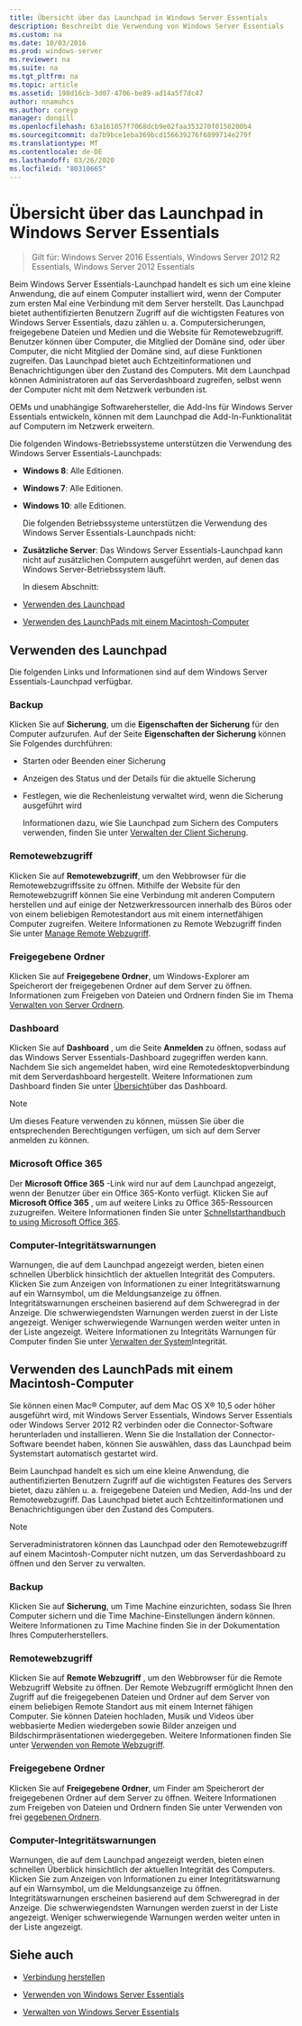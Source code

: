 ```yaml
---
title: Übersicht über das Launchpad in Windows Server Essentials
description: Beschreibt die Verwendung von Windows Server Essentials
ms.custom: na
ms.date: 10/03/2016
ms.prod: windows-server
ms.reviewer: na
ms.suite: na
ms.tgt_pltfrm: na
ms.topic: article
ms.assetid: 198d16cb-3d07-4706-be89-ad14a5f7dc47
author: nnamuhcs
ms.author: coreyp
manager: dongill
ms.openlocfilehash: 63a161057f7068dcb9e02faa353270f0150200b4
ms.sourcegitcommit: da7b9bce1eba369bcd156639276f6899714e279f
ms.translationtype: MT
ms.contentlocale: de-DE
ms.lasthandoff: 03/26/2020
ms.locfileid: "80310665"
---
```

# <a name="overview-of-the-launchpad-in-windows-server-essentials"></a>Übersicht über das Launchpad in Windows Server Essentials

>Gilt für: Windows Server 2016 Essentials, Windows Server 2012 R2 Essentials, Windows Server 2012 Essentials

Beim Windows Server Essentials-Launchpad handelt es sich um eine kleine Anwendung, die auf einem Computer installiert wird, wenn der Computer zum ersten Mal eine Verbindung mit dem Server herstellt. Das Launchpad bietet authentifizierten Benutzern Zugriff auf die wichtigsten Features von Windows Server Essentials, dazu zählen u. a. Computersicherungen, freigegebene Dateien und Medien und die Website für Remotewebzugriff. Benutzer können über Computer, die Mitglied der Domäne sind, oder über Computer, die nicht Mitglied der Domäne sind, auf diese Funktionen zugreifen. Das Launchpad bietet auch Echtzeitinformationen und Benachrichtigungen über den Zustand des Computers. Mit dem Launchpad können Administratoren auf das Serverdashboard zugreifen, selbst wenn der Computer nicht mit dem Netzwerk verbunden ist.  
  
 OEMs und unabhängige Softwarehersteller, die Add-Ins für Windows Server Essentials entwickeln, können mit dem Launchpad die Add-In-Funktionalität auf Computern im Netzwerk erweitern.  
  
 Die folgenden Windows-Betriebssysteme unterstützen die Verwendung des Windows Server Essentials-Launchpads:  
  
- **Windows 8**: Alle Editionen.  
  
- **Windows 7**: Alle Editionen.  
- **Windows 10**: alle Editionen. 
  
  Die folgenden Betriebssysteme unterstützen die Verwendung des Windows Server Essentials-Launchpads nicht:  
  
- **Zusätzliche Server**: Das Windows Server Essentials-Launchpad kann nicht auf zusätzlichen Computern ausgeführt werden, auf denen das Windows Server-Betriebssystem läuft.  
  
  In diesem Abschnitt:  
  
- [Verwenden des Launchpad](Overview-of-the-Launchpad-in-Windows-Server-Essentials.md#BKMK_Launchpad)  
  
- [Verwenden des LaunchPads mit einem Macintosh-Computer](Overview-of-the-Launchpad-in-Windows-Server-Essentials.md#BKMK_Mac)  
  
##  <a name="use-the-launchpad"></a><a name="BKMK_Launchpad"></a>Verwenden des Launchpad  
 Die folgenden Links und Informationen sind auf dem Windows Server Essentials-Launchpad verfügbar.  
  
### <a name="backup"></a>Backup  
 Klicken Sie auf **Sicherung**, um die **Eigenschaften der Sicherung** für den Computer aufzurufen. Auf der Seite **Eigenschaften der Sicherung** können Sie Folgendes durchführen:  
  
- Starten oder Beenden einer Sicherung  
  
- Anzeigen des Status und der Details für die aktuelle Sicherung  
  
- Festlegen, wie die Rechenleistung verwaltet wird, wenn die Sicherung ausgeführt wird  
  
  Informationen dazu, wie Sie Launchpad zum Sichern des Computers verwenden, finden Sie unter [Verwalten der Client Sicherung](Manage-Client-Computer-Backup-in-Windows-Server-Essentials.md).  
  
### <a name="remote-web-access"></a>Remotewebzugriff  
 Klicken Sie auf **Remotewebzugriff**, um den Webbrowser für die Remotewebzugriffssite zu öffnen. Mithilfe der Website für den Remotewebzugriff können Sie eine Verbindung mit anderen Computern herstellen und auf einige der Netzwerkressourcen innerhalb des Büros oder von einem beliebigen Remotestandort aus mit einem internetfähigen Computer zugreifen. Weitere Informationen zu Remote Webzugriff finden Sie unter [Manage Remote Webzugriff](Manage-Remote-Web-Access-in-Windows-Server-Essentials.md).  
  
### <a name="shared-folders"></a>Freigegebene Ordner  
 Klicken Sie auf **Freigegebene Ordner**, um Windows-Explorer am Speicherort der freigegebenen Ordner auf dem Server zu öffnen. Informationen zum Freigeben von Dateien und Ordnern finden Sie im Thema [Verwalten von Server Ordnern](Manage-Server-Folders-in-Windows-Server-Essentials.md).  
  
### <a name="dashboard"></a>Dashboard  
 Klicken Sie auf  **Dashboard** , um die Seite **Anmelden** zu öffnen, sodass auf das Windows Server Essentials-Dashboard zugegriffen werden kann. Nachdem Sie sich angemeldet haben, wird eine Remotedesktopverbindung mit dem Serverdashboard hergestellt. Weitere Informationen zum Dashboard finden Sie unter [Übersicht](Overview-of-the-Dashboard-in-Windows-Server-Essentials.md)über das Dashboard.  
  
> [!NOTE]
>  Um dieses Feature verwenden zu können, müssen Sie über die entsprechenden Berechtigungen verfügen, um sich auf dem Server anmelden zu können.  
  
### <a name="microsoft-office-365"></a>Microsoft Office 365  
 Der **Microsoft Office 365** -Link wird nur auf dem Launchpad angezeigt, wenn der Benutzer über ein Office 365-Konto verfügt. Klicken Sie auf  **Microsoft Office 365** , um auf weitere Links zu Office 365-Ressourcen zuzugreifen. Weitere Informationen finden Sie unter [Schnellstarthandbuch to using Microsoft Office 365](../use/Quick-Start-Guide-to-Using-Microsoft-Office-365-with-Windows-Server-Essentials.md).  
  
### <a name="computer-health-alerts"></a>Computer-Integritätswarnungen  
 Warnungen, die auf dem Launchpad angezeigt werden, bieten einen schnellen Überblick hinsichtlich der aktuellen Integrität des Computers. Klicken Sie zum Anzeigen von Informationen zu einer Integritätswarnung auf ein Warnsymbol, um die Meldungsanzeige zu öffnen. Integritätswarnungen erscheinen basierend auf dem Schweregrad in der Anzeige. Die schwerwiegendsten Warnungen werden zuerst in der Liste angezeigt. Weniger schwerwiegende Warnungen werden weiter unten in der Liste angezeigt. Weitere Informationen zu Integritäts Warnungen für Computer finden Sie unter [Verwalten der System](Manage-System-Health-in-Windows-Server-Essentials.md)Integrität.  
  
##  <a name="use-the-launchpad-with-a-mac-computer"></a><a name="BKMK_Mac"></a>Verwenden des LaunchPads mit einem Macintosh-Computer  
 Sie können einen Mac® Computer, auf dem Mac OS X® 10,5 oder höher ausgeführt wird, mit Windows Server Essentials, Windows Server Essentials oder Windows Server 2012 R2 verbinden oder die Connector-Software herunterladen und installieren. Wenn Sie die Installation der Connector-Software beendet haben, können Sie auswählen, dass das Launchpad beim Systemstart automatisch gestartet wird.  
  
 Beim Launchpad handelt es sich um eine kleine Anwendung, die authentifizierten Benutzern Zugriff auf die wichtigsten Features des Servers bietet, dazu zählen u. a. freigegebene Dateien und Medien, Add-Ins und der Remotewebzugriff. Das Launchpad bietet auch Echtzeitinformationen und Benachrichtigungen über den Zustand des Computers.  
  
> [!NOTE]
>  Serveradministratoren können das Launchpad oder den Remotewebzugriff auf einem Macintosh-Computer nicht nutzen, um das Serverdashboard zu öffnen und den Server zu verwalten.  
  
### <a name="backup"></a>Backup  
 Klicken Sie auf **Sicherung**, um Time Machine einzurichten, sodass Sie Ihren Computer sichern und die Time Machine-Einstellungen ändern können. Weitere Informationen zu Time Machine finden Sie in der Dokumentation Ihres Computerherstellers.  
  
### <a name="remote-web-access"></a>Remotewebzugriff  
 Klicken Sie auf **Remote Webzugriff** , um den Webbrowser für die Remote Webzugriff Website zu öffnen. Der Remote Webzugriff ermöglicht Ihnen den Zugriff auf die freigegebenen Dateien und Ordner auf dem Server von einem beliebigen Remote Standort aus mit einem Internet fähigen Computer. Sie können Dateien hochladen, Musik und Videos über webbasierte Medien wiedergeben sowie Bilder anzeigen und Bildschirmpräsentationen wiedergegeben. Weitere Informationen finden Sie unter [Verwenden von Remote Webzugriff](../use/Use-Remote-Web-Access-in-Windows-Server-Essentials.md).  
  
### <a name="shared-folders"></a>Freigegebene Ordner  
 Klicken Sie auf **Freigegebene Ordner**, um Finder am Speicherort der freigegebenen Ordner auf dem Server zu öffnen. Weitere Informationen zum Freigeben von Dateien und Ordnern finden Sie unter Verwenden von frei [gegebenen Ordnern](../use/Use-Shared-Folders-in-Windows-Server-Essentials.md).  
  
### <a name="computer-health-alerts"></a>Computer-Integritätswarnungen  
 Warnungen, die auf dem Launchpad angezeigt werden, bieten einen schnellen Überblick hinsichtlich der aktuellen Integrität des Computers. Klicken Sie zum Anzeigen von Informationen zu einer Integritätswarnung auf ein Warnsymbol, um die Meldungsanzeige zu öffnen. Integritätswarnungen erscheinen basierend auf dem Schweregrad in der Anzeige. Die schwerwiegendsten Warnungen werden zuerst in der Liste angezeigt. Weniger schwerwiegende Warnungen werden weiter unten in der Liste angezeigt.  
  
## <a name="see-also"></a>Siehe auch  
  
-   [Verbindung herstellen](../use/Get-Connected-in-Windows-Server-Essentials.md)  
  
-   [Verwenden von Windows Server Essentials](../use/Use-Windows-Server-Essentials.md)  
  
-   [Verwalten von Windows Server Essentials](Manage-Windows-Server-Essentials.md)
